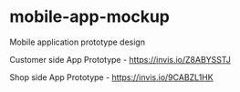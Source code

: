 # mobile-app-mockup
Mobile application prototype design


Customer side App Prototype - https://invis.io/Z8ABYSSTJ

Shop side App Prototype - https://invis.io/9CABZL1HK
